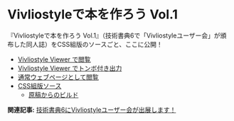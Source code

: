 # Vivliostyleで本を作ろう Vol.1

『Vivliostyleで本を作ろう Vol.1』（技術書典6で「Vivliostyleユーザー会」が頒布した同人誌）をCSS組版のソースごと、ここに公開！

* [Vivliostyle Viewer で閲覧](https://vivliostyle.org/viewer/#src=https://vivliostyle.github.io/vivliostyle_doc/ja/vivliostyle-user-group-vol1/index.html&bookMode=true)
* [Vivliostyle Viewer でトンボ付き出力](https://vivliostyle.org/viewer/#src=https://vivliostyle.github.io/vivliostyle_doc/ja/vivliostyle-user-group-vol1/index.html&bookMode=true&userStyle=data:,/*<viewer>*/%0A/*</viewer>*/%0A@page%7Bmarks:crop%20cross;bleed:3mm%7D)
* [通常ウェブページとして閲覧](https://vivliostyle.github.io/vivliostyle_doc/ja/vivliostyle-user-group-vol1/index.html)
* [CSS組版ソース](https://github.com/vivliostyle/vivliostyle_doc/tree/gh-pages/ja/vivliostyle-user-group-vol1)
  * [原稿からのビルド](https://github.com/spring-raining/tbf06-draft)

**関連記事:** [技術書典6にVivliostyleユーザー会が出展します！](https://vivliostyle.org/ja/blog/2019/04/13/appearance-of-user-group-in-tbf06)
